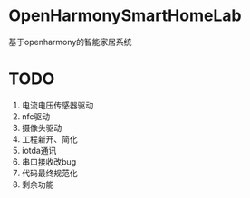 # OpenHarmonySmartHomeLab
基于openharmony的智能家居系统

# TODO
1. 电流电压传感器驱动
2. nfc驱动
3. 摄像头驱动
4. 工程新开、简化
5. iotda通讯
6. 串口接收改bug
7. 代码最终规范化
8. 剩余功能